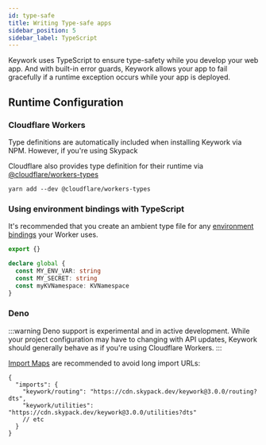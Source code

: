 ```yaml
---
id: type-safe
title: Writing Type-safe apps
sidebar_position: 5
sidebar_label: TypeScript
---
```


Keywork uses TypeScript to ensure type-safety while you develop your web app.
And with built-in error guards, Keywork allows your app to fail gracefully
if a runtime exception occurs while your app is deployed.

## Runtime Configuration

### Cloudflare Workers

Type definitions are automatically included when installing Keywork via NPM.
However, if you're using Skypack

Cloudflare also provides type definition for their runtime via [@cloudflare/workers-types](https://github.com/cloudflare/workers-types)

```shell
yarn add --dev @cloudflare/workers-types
```

### Using environment bindings with TypeScript

It's recommended that you create an ambient type file for any [environment bindings]() your Worker uses.

```ts title=types/bindings.d.ts
export {}

declare global {
  const MY_ENV_VAR: string
  const MY_SECRET: string
  const myKVNamespace: KVNamespace
}
```

### Deno

:::warning
Deno support is experimental and in active development.
While your project configuration may have to changing with API updates,
Keywork should generally behave as if you're using Cloudflare Workers.
:::

[Import Maps](https://deno.land/manual/node/import_maps#using-import-maps)
are recommended to avoid long import URLs:

```jsonc title=importmap.json
{
  "imports": {
    "keywork/routing": "https://cdn.skypack.dev/keywork@3.0.0/routing?dts",
    "keywork/utilities": "https://cdn.skypack.dev/keywork@3.0.0/utilities?dts"
    // etc
  }
}
```
